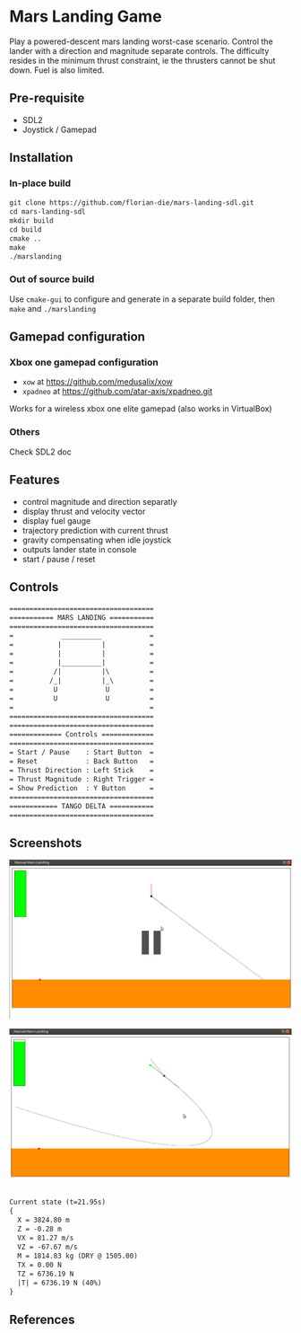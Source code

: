 # Mars Landing Game

Play a powered-descent mars landing worst-case scenario. Control the lander with a direction and magnitude separate controls. The difficulty resides in the minimum thrust constraint, ie the thrusters cannot be shut down.  Fuel is also limited.

## Pre-requisite

- SDL2
- Joystick / Gamepad

## Installation

### In-place build

```
git clone https://github.com/florian-die/mars-landing-sdl.git
cd mars-landing-sdl
mkdir build
cd build
cmake ..
make
./marslanding
```

### Out of source build

Use `cmake-gui` to configure and generate in a separate build folder, then `make` and `./marslanding`

## Gamepad configuration 

### Xbox one gamepad configuration

- `xow` at https://github.com/medusalix/xow 
- `xpadneo` at https://github.com/atar-axis/xpadneo.git

Works for a wireless xbox one elite gamepad (also works in VirtualBox)

### Others

Check SDL2 doc


## Features
- control magnitude and direction separatly
- display thrust and velocity vector
- display fuel gauge
- trajectory prediction with current thrust 
- gravity compensating when idle joystick
- outputs lander state in console
- start / pause / reset


## Controls

```
====================================
=========== MARS LANDING ===========
====================================
=            __________            =
=           |          |           =
=           |          |           =
=           |__________|           =
=          /|          |\          =
=         /_|          |_\         =
=          U            U          =
=          U            U          =
=                                  =
====================================
====================================
============= Controls =============
====================================
= Start / Pause    : Start Button  =
= Reset            : Back Button   =
= Thrust Direction : Left Stick    =
= Thrust Magnitude : Right Trigger =
= Show Prediction  : Y Button      =
====================================
============ TANGO DELTA ===========
====================================

```

## Screenshots

![Start](screenshots/start.png)

![Start](screenshots/inflight.png)

```
Current state (t=21.95s) 
{
  X = 3824.80 m
  Z = -0.28 m
  VX = 81.27 m/s
  VZ = -67.67 m/s
  M = 1814.83 kg (DRY @ 1505.00)
  TX = 0.00 N
  TZ = 6736.19 N
  |T| = 6736.19 N (40%)
}
```

## References

